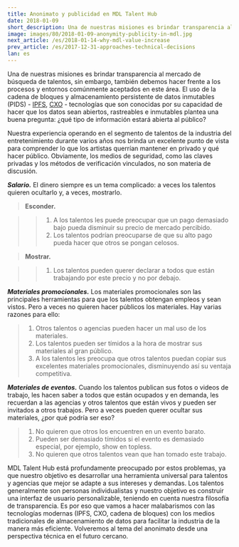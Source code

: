```yaml
---
title: Anonimato y publicidad en MDL Talent Hub
date: 2018-01-09
short_description: Una de nuestras misiones es brindar transparencia al mercado de búsqueda de talentos  
image: images/80/2018-01-09-anonymity-publicity-in-mdl.jpg
next_article: /es/2018-01-14-why-mdl-value-increase
prev_article: /es/2017-12-31-approaches-technical-decisions
lan: es
---
```



Una de nuestras misiones es brindar transparencia al mercado de búsqueda de talentos, sin embargo, también debemos hacer frente a los procesos y entornos comúnmente aceptados en este área. El uso de la cadena de bloques y almacenamiento persistente de datos inmutables (PIDS) - [IPFS](https://ipfs.io/), [CXO](https://www.skycoin.net/) - tecnologías que son conocidas por su capacidad de hacer que los datos sean abiertos, rastreables e inmutables plantea una buena pregunta: ¿qué tipo de información estará abierta al público?

Nuestra experiencia operando en el segmento de talentos de la industria del entretenimiento durante varios años nos brinda un excelente punto de vista para comprender lo que los artistas querrían mantener en privado y qué hacer público. Obviamente, los medios de seguridad, como las claves privadas y los métodos de verificación vinculados, no son materia de discusión.

***Salario.*** El dinero siempre es un tema complicado: a veces los talentos quieren ocultarlo y, a veces, mostrarlo.

>**Esconder.**

>>  1. A los talentos les puede preocupar que un pago demasiado bajo pueda disminuir su precio de mercado percibido.
>>  2. Los talentos podrían preocuparse de que su alto pago pueda hacer que otros se pongan celosos.

>**Mostrar.**

>>  1. Los talentos pueden querer declarar a todos que están trabajando por este precio y no por debajo.

***Materiales promocionales.*** Los materiales promocionales son las principales herramientas para que los talentos obtengan empleos y sean vistos. Pero a veces no quieren hacer públicos los materiales. Hay varias razones para ello:

>  1.	Otros talentos o agencias pueden hacer un mal uso de los materiales.
>  2.	Los talentos pueden ser tímidos a la hora de mostrar sus materiales al gran público.
>  3.	A los talentos les preocupa que otros talentos puedan copiar sus excelentes materiales promocionales, disminuyendo así su ventaja competitiva.

***Materiales de eventos.*** Cuando los talentos publican sus fotos o videos de trabajo, les hacen saber a todos que están ocupados y en demanda, les recuerdan a las agencias y otros talentos que están vivos y pueden ser invitados a otros trabajos. Pero a veces pueden querer ocultar sus materiales, ¿por qué podría ser eso?

>  1.	No quieren que otros los encuentren en un evento barato.
>  2.	Pueden ser demasiado tímidos si el evento es demasiado especial, por ejemplo, show en topless.
>  3.	No quieren que otros talentos vean que han tomado este trabajo.

MDL Talent Hub está profundamente preocupado por estos problemas, ya que nuestro objetivo es desarrollar una herramienta universal para talentos y agencias que mejor se adapte a sus intereses y demandas. Los talentos generalmente son personas individualistas y nuestro objetivo es construir una interfaz de usuario personalizable, teniendo en cuenta nuestra filosofía de transparencia. Es por eso que vamos a hacer malabarismos con las tecnologías modernas (IPFS, CXO, cadena de bloques) con los medios tradicionales de almacenamiento de datos para facilitar la industria de la manera más eficiente. Volveremos al tema del anonimato desde una perspectiva técnica en el futuro cercano.
